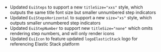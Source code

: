 - Updated `EuiSteps` to support a new `titleSize="xxs"` style, which outputs the same title font size but smaller unnumbered step indicators
- Updated `EuiStepsHorizontal` to support a new `size="xs"` style, which outputs smaller unnumbered step indicators
- Updated `EuiStepNumber` to support new `titleSize="none"` which omits rendering step numbers, and will only render icons
- Updated `EuiIcon` to feature updated `logoElasticStack` logo for referencing Elastic Stack platform